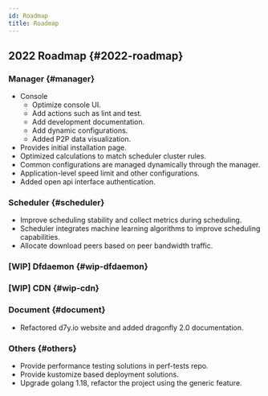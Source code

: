 ```yaml
---
id: Roadmap
title: Roadmap
---
```


## 2022 Roadmap {#2022-roadmap}

### Manager {#manager}

- Console
  - Optimize console UI.
  - Add actions such as lint and test.
  - Add development documentation.
  - Add dynamic configurations.
  - Added P2P data visualization.
- Provides initial installation page.
- Optimized calculations to match scheduler cluster rules.
- Common configurations are managed dynamically through the manager.
- Application-level speed limit and other configurations.
- Added open api interface authentication.

### Scheduler {#scheduler}

- Improve scheduling stability and collect metrics during scheduling.
- Scheduler integrates machine learning algorithms to improve scheduling capabilities.
- Allocate download peers based on peer bandwidth traffic.

### [WIP] Dfdaemon {#wip-dfdaemon}

### [WIP] CDN {#wip-cdn}

### Document {#document}

- Refactored d7y.io website and added dragonfly 2.0 documentation.

### Others {#others}

- Provide performance testing solutions in perf-tests repo.
- Provide kustomize based deployment solutions.
- Upgrade golang 1.18, refactor the project using the generic feature.

